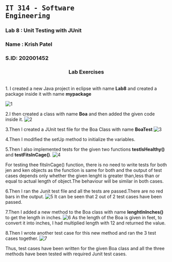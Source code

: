 ## <pre>IT 314 - Software Engineering </pre> 
### Lab 8 : Unit Testing with JUnit
### Name : Krish Patel
### S.ID: 202001452

<h3 align="center" >
  <b>Lab Exercises</b>
</h3>
<br/>
1. I created a new Java project in eclipse with name <b>Lab8</b> and created a package inside it with name <b>mypackage</b>

![1](https://user-images.githubusercontent.com/75067919/233598213-5a8fddb0-7a46-4237-94b5-850d17c64c05.png)

2.I then created a class with name <b>Boa</b> and then added the given code inside it.
![2](https://user-images.githubusercontent.com/75067919/233598284-1b581770-bef8-42b8-ad9e-0f3246ac2058.png)

3.Then I created a JUnit test file for the Boa Class with name <b>BoaTest</b>
![3](https://user-images.githubusercontent.com/75067919/233598323-fa30c823-9baf-46ca-a724-cf545fbed343.png)

4.Then I modified the setUp method to initialize the variables.

5.Then I also implemented tests for the given two functions <b>testIsHealthy()</b> and <b>testFitsInCage()</b>.
![4](https://user-images.githubusercontent.com/75067919/233598741-b9bf86d5-e6c9-4ae8-8820-1b88cac840db.png)

For testing thee fitsInCage() function, there is no need to write tests for both jen and ken objects as the function is same for both and the output of test cases depends only whether the given lenght is greater than,less than or equal to actual length of object.The behaviour will be similar in both cases.

6.Then I ran the Junit test file and all the tests are passed.There are no red bars in the output.
![5](https://user-images.githubusercontent.com/75067919/233599009-86b285a1-3833-4cc1-8042-7520880e1c6f.png)
It can be seen that 2 out of 2 test cases have been passed. 

7.Then I added a new method to the Boa class with name <b>lenghtInInches()</b> to get the length in inches.
![6](https://user-images.githubusercontent.com/75067919/233599064-ab3ff8a8-9681-40fd-9530-7abe79c3bfde.png)
As the length of the Boa is given in feet, to convert it into inches, I had multiplied length with 12 and returned the value.

8.Then I wrote another test case for this new method and ran the 3 test cases together. 
![7](https://user-images.githubusercontent.com/75067919/233599099-22a7723e-60a1-4197-94e5-5de0696c64f4.png)

Thus, test cases have been written for the given Boa class and all the three methods have been tested with required Junit test cases.
